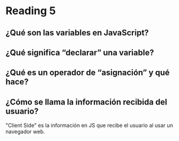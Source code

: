# Reading 5

## ¿Qué son las variables en JavaScript?

## ¿Qué significa “declarar” una variable?

## ¿Qué es un operador de “asignación” y qué hace?

## ¿Cómo se llama la información recibida del usuario?

"Client Side" es la información en JS que recibe el usuario al usar un navegador web.